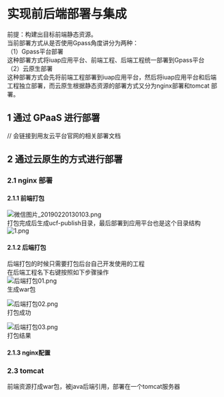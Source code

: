 # 实现前后端部署与集成

前提：构建出目标前端静态资源。<br />当前部署方式从是否使用Gpass角度讲分为两种：<br />（1）Gpass平台部署<br />这种部署方式将iuap应用平台、前端工程、后端工程统一部署到Gpass平台<br />（2）云原生部署<br />这种部署方式会先将前端工程部署到iuap应用平台，然后将iuap应用平台和后端工程独立部署，而云原生根据静态资源的部署方式又分为nginx部署和tomcat 部署。

<a name="a8c86abc"></a>
## 1 通过 GPaaS 进行部署

// 会链接到用友云平台官网的相关部署文档

<a name="04966614"></a>
## 2 通过云原生的方式进行部署
<a name="bbe7d79a"></a>
### 2.1 nginx 部署
<a name="3e15d0d1"></a>
#### 2.1.1 前端打包

![微信图片_20190220130103.png](http://cdn.nlark.com/yuque/0/2019/png/192593/1550638893426-bbef35cf-d479-4b17-907c-8c736f1274dd.png#align=left&display=inline&height=576&name=%E5%BE%AE%E4%BF%A1%E5%9B%BE%E7%89%87_20190220130103.png&originHeight=904&originWidth=1170&size=177682&width=746)<br />打包完成后生成ucf-publish目录，最后部署到应用平台也是这个目录结构<br />![1.png](http://cdn.nlark.com/yuque/0/2019/png/192593/1550639682085-9b43637c-e49e-4e19-9453-d30c73690f25.png#align=left&display=inline&height=606&name=1.png&originHeight=606&originWidth=378&size=60134&width=378)

<a name="ac7464f5"></a>
#### 2.1.2 后端打包
后端打包的时候只需要打包后台自己开发使用的工程<br />在后端工程名下右键按照如下步骤操作<br />![后端打包01.png](http://cdn.nlark.com/yuque/0/2019/png/192593/1550640187693-9b752bb8-083f-4081-92c2-1fe46bc4cb0e.png#align=left&display=inline&height=658&name=%E5%90%8E%E7%AB%AF%E6%89%93%E5%8C%8501.png&originHeight=712&originWidth=807&size=59297&width=746)<br />生成war包

![后端打包02.png](http://cdn.nlark.com/yuque/0/2019/png/192593/1550640297419-70f58422-bc01-4cb6-98a0-47be11e1eb23.png#align=left&display=inline&height=224&name=%E5%90%8E%E7%AB%AF%E6%89%93%E5%8C%8502.png&originHeight=362&originWidth=1203&size=29168&width=746)<br />打包成功

![后端打包03.png](http://cdn.nlark.com/yuque/0/2019/png/192593/1550640358503-c121553c-dbb9-44bd-8258-8855e7eadd6c.png#align=left&display=inline&height=167&name=%E5%90%8E%E7%AB%AF%E6%89%93%E5%8C%8503.png&originHeight=167&originWidth=384&size=6037&width=384)<br />打包结果

<a name="7c5d1ccb"></a>
#### 2.1.3 nginx配置

<a name="a45a3ec9"></a>
### 2.3 tomcat 
前端资源打成war包，被java后端引用，部署在一个tomcat服务器



